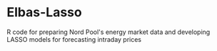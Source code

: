 # Elbas-Lasso
R code for preparing Nord Pool's energy market data and developing LASSO models for forecasting intraday prices
